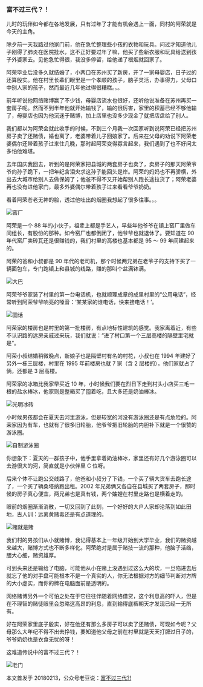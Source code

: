 ### 富不过三代？！

儿时的玩伴如今都在各地发展，只有过年了才能有机会遇上一面，同村的阿荣就是今天的主角。

除夕前一天我路过他家门前，他在急忙整理些小孩的衣物和玩具。问过才知道他儿子刚得了肺炎在医院挂水，这不正好要过年了嘛，他买了些新衣服和玩具给送到孩子外婆家去。见他急忙得很，我没多停留，给他递了根烟就回家了。

阿荣毕业后没多久就结婚了，小两口在苏州买了新房，开了一家母婴店，日子过的还算殷实。他在村里长辈们眼里是一个孝顺的孩子，脑子灵活，办事得力，父母口中别人家的孩子，然而最近几年他过得很糟糕。。。

前年听说他网络赌博赢了不少钱，母婴店流水也很好，还听他说准备在苏州再买一套房子呢。然而不到半年他就开始输钱了，输的很厉害，家里的积蓄已经不够他输了，母婴店也因为他沉迷于赌博，加上店里也没多少现金了就把店盘给了别人。

我们都以为阿荣会就此收手的时候，不到三个月我一次回家听到说阿荣已经把苏州房子卖了还赌债，婚也离了，老婆带着儿子回娘家了。后来在父母的劝说下阿荣老婆偶尔还带着孩子过来住几晚，那时起阿荣变得寡言起来，我们遇到了也不好问太多怕他难堪。

去年国庆我回去，听到的是阿荣家把县城的两套房子也卖了，卖房子的那天阿荣爷爷向孙子跪下，一把年纪含泪央求这孙子能回头是岸。阿荣的妈妈也不再骄横，外出去大城市给别人去做保姆了；他爸不得不又开始帮别人跑长途拉货了；阿荣老婆再也没有进他家门，最多外婆偶尔带着孩子过来看看爷爷奶奶。

看着阿荣苍老无神的脸，透过他吐出的烟圈我想起了很多往事。。。

![窑厂](../img/gamble-2.jpeg)

阿荣是一个 88 年的小伙子，祖辈上都是手艺人，早些年他爷爷在镇上窑厂里做车间组长，有股份的那种。如今窑厂也都倒闭了，他爷爷也就退休了。要知道在 90 年代窑厂卖砖瓦还是很赚钱的，我们村里的高楼也基本都是 95 ～ 99 年间建起来的。

阿荣的爸和小叔都是 90 年代的老司机，那个时候两兄弟在老爷子的支持下买了一辆面包车，专门跑镇上和县城的线路，赚的那叫个盆满钵满。

![大巴](../img/gamble-3.jpeg)

阿荣爷爷家装了村里的第一台电话机，也就顺理成章的成里村里的“公用电话”，经常听到阿荣爷爷响亮的嗓音：‘某某家的谁电话，快来接电话！’。

![固话](../img/gamble-4.jpeg)

阿荣家的楼房也是村里的第一批楼房，有点地标性建筑的感觉。我家离着近，有些不认识路的远房亲戚过来玩，我们就说：“进了村口第一个三层高楼的隔壁里宅就是”。

阿荣小叔结婚稍微晚点，新娘子也是隔壁村有名的村花，小叔也在 1994 年建好了另外一栋三层楼，村里在 1995 年前楼房也就 7 家（含 2 层楼的），他们家就占了俩，还都是 3 层高楼。

阿荣家的冰箱比我家早买近 10 年，小时候我们要在烈日下走到村头小店买三毛一根的盐水棒冰，他家则是整箱买了囤着吃，且大多还是奶油棒冰。

![光明冰砖](../img/gamble-5.jpeg)

小时候男孩都会在夏天去河里游泳，但是较宽的河没有游泳圈还是有点危险的。阿荣家因为有车，也就有了很多旧轮胎，他爷爷把旧轮胎的内胆补下就是一个很赞的游泳圈。

![自制游泳圈](../img/gamble-6.jpeg)

你想象下：夏天的一群孩子中，他手里拿着奶油棒冰，家里还有好几个游泳圈可以去游很大的河，简直就是小伙伴里 C 位呀。

后来个体不让跑公交线路了，他爸和小叔分了下钱，一个买了辆大货车去跑长途了，一个买了辆桑塔纳跑出租。2002 年兄弟俩又各自在县城买了两套房子，那时候的房子真心便宜，两兄弟也是真有钱，两个妯娌在村里走路也是横着走的。

眼前的烟圈渐渐消散，一切又回到了此刻，一个好好的大户人家却沦落到如此田地，古人训：远离黄赌毒还是有点道理的。

![赌就是赌](../img/gamble-7.jpeg)

我们村的男孩们从小就赌博，我记得基本上一年级开始到大学毕业，我们的赌资越来越大，赌博方式也不断多样化。阿荣绝对是属于赌技一流的那种，他脑子活络，胆大心细，赌资雄厚。

可到头来还是输给了电脑，可能他从小在赌上没遇到过这么大的坎，一旦陷进去后就忘了他的对手盘可能根本不是一个真实的人，你无法根据对方的细节判断对方牌的大小虚实，而你的牌在电脑面前是透明的。

网络赌博另外一个可怕之处在于它往往伴随着网络借贷，这个利息高的吓人，但是在不理智的赌徒眼里会忽略这高昂的利息，直到输得底裤朝天才发现已经一无所有。

好在阿荣家里底子殷实，好在他还有那么多房子可以卖了还赌债，可现如今呢？父母那么大年纪不得不出去挣钱，要知道他父母之前在村里就是天天打牌过日子的，爷爷奶奶也是衣食无忧的呀！

这难道传说中的富不过三代？！

![老门](../img/gamble-8.jpeg)

本文首发于 20180213，公众号老豆说：[富不过三代?!](https://mp.weixin.qq.com/s?__biz=MzIwMjM5MDc5NA==&mid=2247484115&idx=1&sn=4567bfd9b5ff67374d9b1f038547c3a8&chksm=96de2eb6a1a9a7a07ae958d0a60c6b1dd88261b2d08b4b455b1e48ee60b61908cd1b75ee8d64&token=2017828012&lang=zh_CN#rd)
